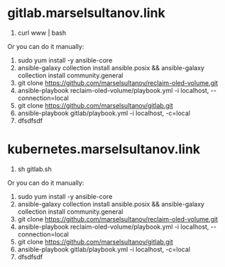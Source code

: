 # gitlab.marselsultanov.link
1. curl www | bash

Or you can do it manually:
1. sudo yum install -y ansible-core
2. ansible-galaxy collection install ansible.posix && ansible-galaxy collection install community.general
3. git clone https://github.com/marselsultanov/reclaim-oled-volume.git
4. ansible-playbook reclaim-oled-volume/playbook.yml -i localhost, --connection=local
5. git clone https://github.com/marselsultanov/gitlab.git
6. ansible-playbook gitlab/playbook.yml -i localhost, -c=local
7. dfsdfsdf

# kubernetes.marselsultanov.link
1. sh gitlab.sh

Or you can do it manually:
1. sudo yum install -y ansible-core
2. ansible-galaxy collection install ansible.posix && ansible-galaxy collection install community.general
3. git clone https://github.com/marselsultanov/reclaim-oled-volume.git
4. ansible-playbook reclaim-oled-volume/playbook.yml -i localhost, --connection=local
5. git clone https://github.com/marselsultanov/gitlab.git
6. ansible-playbook gitlab/playbook.yml -i localhost, -c=local
7. dfsdfsdf
